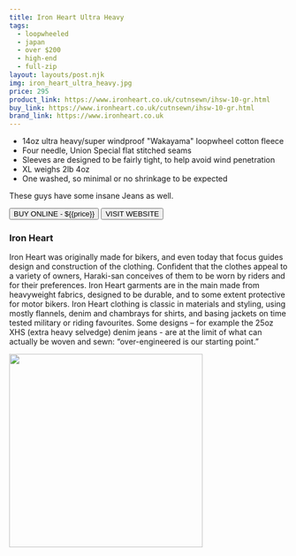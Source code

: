 ```yaml
---
title: Iron Heart Ultra Heavy
tags:
  - loopwheeled
  - japan
  - over $200
  - high-end 
  - full-zip
layout: layouts/post.njk
img: iron_heart_ultra_heavy.jpg
price: 295
product_link: https://www.ironheart.co.uk/cutnsewn/ihsw-10-gr.html
buy_link: https://www.ironheart.co.uk/cutnsewn/ihsw-10-gr.html 
brand_link: https://www.ironheart.co.uk
---
```

<div class="col col-sm-8">

* 14oz ultra heavy/super windproof "Wakayama" loopwheel cotton fleece
* Four needle, Union Special flat stitched seams
* Sleeves are designed to be fairly tight, to help avoid wind penetration
* XL weighs 2lb 4oz
* One washed, so minimal or no shrinkage to be expected 

These guys have some insane Jeans as well.
<p>
    <a href='{{buy_link}}'><button class="button-primary-outlined button-round">BUY ONLINE - ${{price}}</button></a>
    <a href='{{brand_link}}'><button class="button-primary-outlined button-round">VISIT WEBSITE</button></a>
</p>

### Iron Heart
<p>Iron Heart was originally made for bikers, and even today that focus guides design and construction of the clothing. Confident that the clothes appeal to a variety of owners, Haraki-san conceives of them to be worn by riders and for their preferences. Iron Heart garments are in the main made from heavyweight fabrics, designed to be durable, and to some extent protective for motor bikers. Iron Heart clothing is classic in materials and styling, using mostly flannels, denim and chambrays for shirts, and basing jackets on time tested military or riding favourites. Some designs – for example the 25oz XHS (extra heavy selvedge) denim jeans - are at the limit of what can actually be woven and sewn: “over-engineered is our starting point.”</p>

</div>

<div class="col col-sm-4 float-right">
        <img src='/img/{{img}}' height='350' class="float-left">
</div>